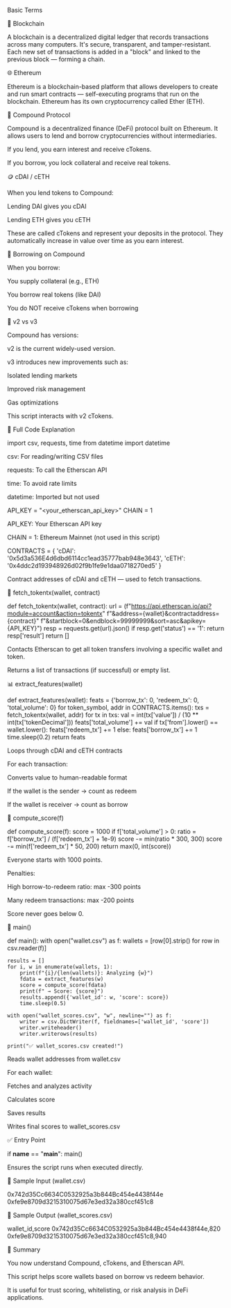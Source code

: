  Basic Terms

🔗 Blockchain

A blockchain is a decentralized digital ledger that records transactions across many computers. It's secure, transparent, and tamper-resistant. Each new set of transactions is added in a "block" and linked to the previous block — forming a chain.

🌐 Ethereum

Ethereum is a blockchain-based platform that allows developers to create and run smart contracts — self-executing programs that run on the blockchain. Ethereum has its own cryptocurrency called Ether (ETH).

🏦 Compound Protocol

Compound is a decentralized finance (DeFi) protocol built on Ethereum. It allows users to lend and borrow cryptocurrencies without intermediaries.

If you lend, you earn interest and receive cTokens.

If you borrow, you lock collateral and receive real tokens.

🪙 cDAI / cETH

When you lend tokens to Compound:

Lending DAI gives you cDAI

Lending ETH gives you cETH

These are called cTokens and represent your deposits in the protocol. They automatically increase in value over time as you earn interest.

🔁 Borrowing on Compound

When you borrow:

You supply collateral (e.g., ETH)

You borrow real tokens (like DAI)

You do NOT receive cTokens when borrowing

🧬 v2 vs v3

Compound has versions:

v2 is the current widely-used version.

v3 introduces new improvements such as:

Isolated lending markets

Improved risk management

Gas optimizations

This script interacts with v2 cTokens.

🧾 Full Code Explanation

import csv, requests, time
from datetime import datetime

csv: For reading/writing CSV files

requests: To call the Etherscan API

time: To avoid rate limits

datetime: Imported but not used

API_KEY = "<your_etherscan_api_key>"
CHAIN = 1

API_KEY: Your Etherscan API key

CHAIN = 1: Ethereum Mainnet (not used in this script)

CONTRACTS = {
    'cDAI': '0x5d3a536E4d6dbd6114cc1ead35777bab948e3643',
    'cETH': '0x4ddc2d193948926d02f9b1fe9e1daa0718270ed5'
}

Contract addresses of cDAI and cETH — used to fetch transactions.

📡 fetch_tokentx(wallet, contract)

def fetch_tokentx(wallet, contract):
    url = (f"https://api.etherscan.io/api?module=account&action=tokentx"
           f"&address={wallet}&contractaddress={contract}"
           f"&startblock=0&endblock=99999999&sort=asc&apikey={API_KEY}")
    resp = requests.get(url).json()
    if resp.get('status') == '1':
        return resp['result']
    return []

Contacts Etherscan to get all token transfers involving a specific wallet and token.

Returns a list of transactions (if successful) or empty list.

📊 extract_features(wallet)

def extract_features(wallet):
    feats = {'borrow_tx': 0, 'redeem_tx': 0, 'total_volume': 0}
    for token_symbol, addr in CONTRACTS.items():
        txs = fetch_tokentx(wallet, addr)
        for tx in txs:
            val = int(tx['value']) / (10 ** int(tx['tokenDecimal']))
            feats['total_volume'] += val
            if tx['from'].lower() == wallet.lower():
                feats['redeem_tx'] += 1
            else:
                feats['borrow_tx'] += 1
        time.sleep(0.2)
    return feats

Loops through cDAI and cETH contracts

For each transaction:

Converts value to human-readable format

If the wallet is the sender → count as redeem

If the wallet is receiver → count as borrow

🧮 compute_score(f)

def compute_score(f):
    score = 1000
    if f['total_volume'] > 0:
        ratio = f['borrow_tx'] / (f['redeem_tx'] + 1e-9)
        score -= min(ratio * 300, 300)
    score -= min(f['redeem_tx'] * 50, 200)
    return max(0, int(score))

Everyone starts with 1000 points.

Penalties:

High borrow-to-redeem ratio: max -300 points

Many redeem transactions: max -200 points

Score never goes below 0.

🚀 main()

def main():
    with open("wallet.csv") as f:
        wallets = [row[0].strip() for row in csv.reader(f)]

    results = []
    for i, w in enumerate(wallets, 1):
        print(f"{i}/{len(wallets)}: Analyzing {w}")
        fdata = extract_features(w)
        score = compute_score(fdata)
        print(f" → Score: {score}")
        results.append({'wallet_id': w, 'score': score})
        time.sleep(0.5)

    with open("wallet_scores.csv", "w", newline="") as f:
        writer = csv.DictWriter(f, fieldnames=['wallet_id', 'score'])
        writer.writeheader()
        writer.writerows(results)

    print("✅ wallet_scores.csv created!")

Reads wallet addresses from wallet.csv

For each wallet:

Fetches and analyzes activity

Calculates score

Saves results

Writes final scores to wallet_scores.csv

✅ Entry Point

if __name__ == "__main__":
    main()

Ensures the script runs when executed directly.

🧪 Sample Input (wallet.csv)

0x742d35Cc6634C0532925a3b844Bc454e4438f44e
0xfe9e8709d3215310075d67e3ed32a380ccf451c8

🧾 Sample Output (wallet_scores.csv)

wallet_id,score
0x742d35Cc6634C0532925a3b844Bc454e4438f44e,820
0xfe9e8709d3215310075d67e3ed32a380ccf451c8,940

🧠 Summary

You now understand Compound, cTokens, and Etherscan API.

This script helps score wallets based on borrow vs redeem behavior.

It is useful for trust scoring, whitelisting, or risk analysis in DeFi applications.

